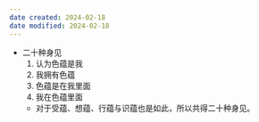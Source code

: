 ```yaml
---
date created: 2024-02-18
date modified: 2024-02-18
---
```

- 二十种身见
    1. 认为色蕴是我
    2. 我拥有色蕴
    3. 色蕴是在我里面
    4. 我在色蕴里面
    - 对于受蕴、想蕴、行蕴与识蕴也是如此，所以共得二十种身见。
